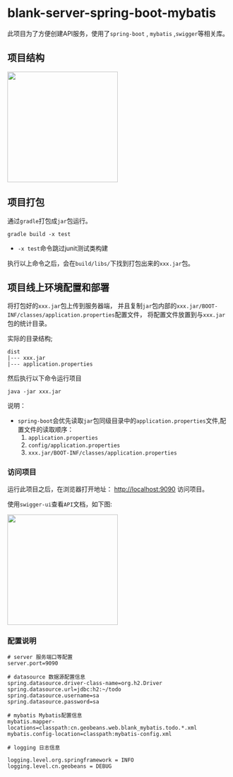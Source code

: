 
# blank-server-spring-boot-mybatis

此项目为了方便创建API服务，使用了`spring-boot` , `mybatis` ,`swigger`等相关库。

## 项目结构

<img src="http://i1.piimg.com/567571/517fa03a5009fb87.png" width="250"/>

## 项目打包

通过`gradle`打包成`jar`包运行。

```shell
gradle build -x test
```

* `-x test`命令跳过junit测试类构建

执行以上命令之后，会在`build/libs/`下找到打包出来的`xxx.jar`包。

## 项目线上环境配置和部署

将打包好的`xxx.jar`包上传到服务器端，
并且复制`jar`包内部的`xxx.jar/BOOT-INF/classes/application.properties`配置文件，
将配置文件放置到与`xxx.jar`包的统计目录。

实际的目录结构;

```
dist
|--- xxx.jar
|--- application.properties
```

然后执行以下命令运行项目
```shell
java -jar xxx.jar
```

说明：

* `spring-boot`会优先读取`jar`包同级目录中的`application.properties`文件,配置文件的读取顺序：
    1. `application.properties`
    1. `config/application.properties`
    1. `xxx.jar/BOOT-INF/classes/application.properties`

### 访问项目

运行此项目之后，在浏览器打开地址： [http://localhost:9090](http://localhost:9090) 访问项目。

使用`swigger-ui`查看`API`文档，如下图:

<img  src="http://p1.bqimg.com/567571/6a8c760799e9cc1f.png" width="250"/>


### 配置说明

```properties
# server 服务端口等配置
server.port=9090

# datasource 数据源配置信息
spring.datasource.driver-class-name=org.h2.Driver
spring.datasource.url=jdbc:h2:~/todo
spring.datasource.username=sa
spring.datasource.password=sa

# mybatis Mybatis配置信息
mybatis.mapper-locations=classpath:cn.geobeans.web.blank_mybatis.todo.*.xml
mybatis.config-location=classpath:mybatis-config.xml

# logging 日志信息

logging.level.org.springframework = INFO
logging.level.cn.geobeans = DEBUG
```




